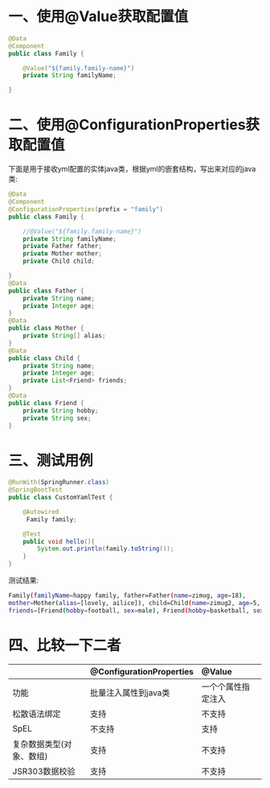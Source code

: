 # 一、使用@Value获取配置值

```java
@Data
@Component
public class Family {

    @Value("${family.family-name}")
    private String familyName;

}
```

# 二、使用@ConfigurationProperties获取配置值

下面是用于接收yml配置的实体java类，根据yml的嵌套结构，写出来对应的java类:

```java
@Data
@Component
@ConfigurationProperties(prefix = "family")
public class Family {

    //@Value("${family.family-name}")
    private String familyName;
    private Father father;
    private Mother mother;
    private Child child;

}
@Data
public class Father {
    private String name;
    private Integer age;
}
@Data
public class Mother {
    private String[] alias;
}
@Data
public class Child {
    private String name;
    private Integer age;
    private List<Friend> friends;
}
@Data
public class Friend {
    private String hobby;
    private String sex;
}
```

# 三、测试用例

```java
@RunWith(SpringRunner.class)
@SpringBootTest
public class CustomYamlTest {

    @Autowired
     Family family;

    @Test
    public void hello(){
        System.out.println(family.toString());
    }
}
```

测试结果:

```bash
Family(familyName=happy family, father=Father(name=zimug, age=18), 
mother=Mother(alias=[lovely, ailice]), child=Child(name=zimug2, age=5, 
friends=[Friend(hobby=football, sex=male), Friend(hobby=basketball, sex=female)]))
```

# 四、比较一下二者

|                          | @ConfigurationProperties | @Value             |
| :----------------------- | :----------------------- | :----------------- |
| 功能                     | 批量注入属性到java类     | 一个个属性指定注入 |
| 松散语法绑定             | 支持                     | 不支持             |
| SpEL                     | 不支持                   | 支持               |
| 复杂数据类型(对象、数组) | 支持                     | 不支持             |
| JSR303数据校验           | 支持                     | 不支持             |